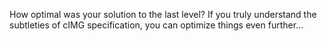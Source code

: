 How optimal was your solution to the last level?
If you truly understand the subtleties of cIMG specification, you can optimize things even further...

